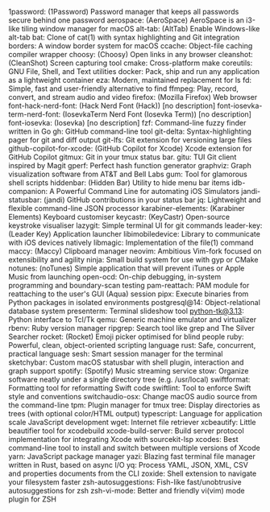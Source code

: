 1password: (1Password) Password manager that keeps all passwords secure behind one password
aerospace: (AeroSpace) AeroSpace is an i3-like tiling window manager for macOS
alt-tab: (AltTab) Enable Windows-like alt-tab
bat: Clone of cat(1) with syntax highlighting and Git integration
borders: A window border system for macOS
ccache: Object-file caching compiler wrapper
choosy: (Choosy) Open links in any browser
cleanshot: (CleanShot) Screen capturing tool
cmake: Cross-platform make
coreutils: GNU File, Shell, and Text utilities
docker: Pack, ship and run any application as a lightweight container
eza: Modern, maintained replacement for ls
fd: Simple, fast and user-friendly alternative to find
ffmpeg: Play, record, convert, and stream audio and video
firefox: (Mozilla Firefox) Web browser
font-hack-nerd-font: (Hack Nerd Font (Hack)) [no description]
font-iosevka-term-nerd-font: (IosevkaTerm Nerd Font (Iosevka Term)) [no description]
font-iosevka: (Iosevka) [no description]
fzf: Command-line fuzzy finder written in Go
gh: GitHub command-line tool
git-delta: Syntax-highlighting pager for git and diff output
git-lfs: Git extension for versioning large files
github-copilot-for-xcode: (GitHub Copilot for Xcode) Xcode extension for GitHub Copilot
gitmux: Git in your tmux status bar.
gitu: TUI Git client inspired by Magit
gperf: Perfect hash function generator
graphviz: Graph visualization software from AT&T and Bell Labs
gum: Tool for glamorous shell scripts
hiddenbar: (Hidden Bar) Utility to hide menu bar items
idb-companion: A Powerful Command Line for automating iOS Simulators
jandi-statusbar: (jandi) GitHub contributions in your status bar
jq: Lightweight and flexible command-line JSON processor
karabiner-elements: (Karabiner Elements) Keyboard customiser
keycastr: (KeyCastr) Open-source keystroke visualiser
lazygit: Simple terminal UI for git commands
leader-key: (Leader Key) Application launcher
libimobiledevice: Library to communicate with iOS devices natively
libmagic: Implementation of the file(1) command
maccy: (Maccy) Clipboard manager
neovim: Ambitious Vim-fork focused on extensibility and agility
ninja: Small build system for use with gyp or CMake
notunes: (noTunes) Simple application that will prevent iTunes or Apple Music from launching
open-ocd: On-chip debugging, in-system programming and boundary-scan testing
pam-reattach: PAM module for reattaching to the user's GUI (Aqua) session
pipx: Execute binaries from Python packages in isolated environments
postgresql@14: Object-relational database system
presenterm: Terminal slideshow tool
python-tk@3.13: Python interface to Tcl/Tk
qemu: Generic machine emulator and virtualizer
rbenv: Ruby version manager
ripgrep: Search tool like grep and The Silver Searcher
rocket: (Rocket) Emoji picker optimised for blind people
ruby: Powerful, clean, object-oriented scripting language
rust: Safe, concurrent, practical language
sesh: Smart session manager for the terminal
sketchybar: Custom macOS statusbar with shell plugin, interaction and graph support
spotify: (Spotify) Music streaming service
stow: Organize software neatly under a single directory tree (e.g. /usr/local)
swiftformat: Formatting tool for reformatting Swift code
swiftlint: Tool to enforce Swift style and conventions
switchaudio-osx: Change macOS audio source from the command-line
tpm: Plugin manager for tmux
tree: Display directories as trees (with optional color/HTML output)
typescript: Language for application scale JavaScript development
wget: Internet file retriever
xcbeautify: Little beautifier tool for xcodebuild
xcode-build-server: Build server protocol implementation for integrating Xcode with sourcekit-lsp
xcodes: Best command-line tool to install and switch between multiple versions of Xcode
yarn: JavaScript package manager
yazi: Blazing fast terminal file manager written in Rust, based on async I/O
yq: Process YAML, JSON, XML, CSV and properties documents from the CLI
zoxide: Shell extension to navigate your filesystem faster
zsh-autosuggestions: Fish-like fast/unobtrusive autosuggestions for zsh
zsh-vi-mode: Better and friendly vi(vim) mode plugin for ZSH
